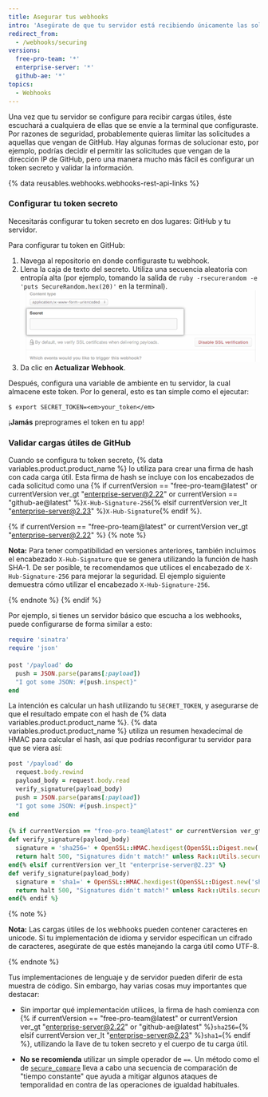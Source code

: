 ```yaml
---
title: Asegurar tus webhooks
intro: 'Asegúrate de que tu servidor está recibiendo únicamente las solicitudes de {% data variables.product.prodname_dotcom %} esperadas por razones de seguridad.'
redirect_from:
  - /webhooks/securing
versions:
  free-pro-team: '*'
  enterprise-server: '*'
  github-ae: '*'
topics:
  - Webhooks
---
```




Una vez que tu servidor se configure para recibir cargas útiles, éste escuchará a cualquiera de ellas que se envíe a la terminal que configuraste. Por razones de seguridad, probablemente quieras limitar las solicitudes a aquellas que vengan de GitHub. Hay algunas formas de solucionar esto, por ejemplo, podrías decidir el permitir las solicitudes que vengan de la dirección IP de GitHub, pero una manera mucho más fácil es configurar un token secreto y validar la información.

{% data reusables.webhooks.webhooks-rest-api-links %}

### Configurar tu token secreto

Necesitarás configurar tu token secreto en dos lugares: GitHub y tu servidor.

Para configurar tu token en GitHub:

1. Navega al repositorio en donde configuraste tu webhook.
2. Llena la caja de texto del secreto. Utiliza una secuencia aleatoria con entropía alta (por ejemplo, tomando la salida de `ruby -rsecurerandom -e 'puts SecureRandom.hex(20)'` en la terminal). ![Campo de webhook y de token secreto](/assets/images/webhook_secret_token.png)
3. Da clic en **Actualizar Webhook**.

Después, configura una variable de ambiente en tu servidor, la cual almacene este token. Por lo general, esto es tan simple como el ejecutar:

```shell
$ export SECRET_TOKEN=<em>your_token</em>
```

¡**Jamás** preprogrames el token en tu app!

### Validar cargas útiles de GitHub

Cuando se configura tu token secreto, {% data variables.product.product_name %} lo utiliza para crear una firma de hash con cada carga útil. Esta firma de hash se incluye con los encabezados de cada solicitud como una {% if currentVersion == "free-pro-team@latest" or currentVersion ver_gt "enterprise-server@2.22" or currentVersion == "github-ae@latest" %}`X-Hub-Signature-256`{% elsif currentVersion ver_lt "enterprise-server@2.23" %}`X-Hub-Signature`{% endif %}.

{% if currentVersion == "free-pro-team@latest" or currentVersion ver_gt "enterprise-server@2.22" %}
{% note %}

**Nota:** Para tener compatibilidad en versiones anteriores, también incluimos el encabezado `X-Hub-Signature` que se genera utilizando la función de hash SHA-1. De ser posible, te recomendamos que utilices el encabezado de `X-Hub-Signature-256` para mejorar la seguridad. El ejemplo siguiente demuestra cómo utilizar el encabezado `X-Hub-Signature-256`.

{% endnote %}
{% endif %}

Por ejemplo, si tienes un servidor básico que escucha a los webhooks, puede configurarse de forma similar a esto:

``` ruby
require 'sinatra'
require 'json'

post '/payload' do
  push = JSON.parse(params[:payload])
  "I got some JSON: #{push.inspect}"
end
```

La intención es calcular un hash utilizando tu `SECRET_TOKEN`, y asegurarse de que el resultado empate con el hash de {% data variables.product.product_name %}. {% data variables.product.product_name %} utiliza un resumen hexadecimal de HMAC para calcular el hash, así que podrías reconfigurar tu servidor para que se viera así:

``` ruby
post '/payload' do
  request.body.rewind
  payload_body = request.body.read
  verify_signature(payload_body)
  push = JSON.parse(params[:payload])
  "I got some JSON: #{push.inspect}"
end

{% if currentVersion == "free-pro-team@latest" or currentVersion ver_gt "enterprise-server@2.22" or currentVersion == "github-ae@latest" %}
def verify_signature(payload_body)
  signature = 'sha256=' + OpenSSL::HMAC.hexdigest(OpenSSL::Digest.new('sha256'), ENV['SECRET_TOKEN'], payload_body)
  return halt 500, "Signatures didn't match!" unless Rack::Utils.secure_compare(signature, request.env['HTTP_X_HUB_SIGNATURE_256'])
end{% elsif currentVersion ver_lt "enterprise-server@2.23" %}
def verify_signature(payload_body)
  signature = 'sha1=' + OpenSSL::HMAC.hexdigest(OpenSSL::Digest.new('sha1'), ENV['SECRET_TOKEN'], payload_body)
  return halt 500, "Signatures didn't match!" unless Rack::Utils.secure_compare(signature, request.env['HTTP_X_HUB_SIGNATURE'])
end{% endif %}
```

{% note %}

**Nota:** Las cargas útiles de los webhooks pueden contener caracteres en unicode. Si tu implementación de idioma y servidor especifican un cifrado de caracteres, asegúrate de que estés manejando la carga útil como UTF-8.

{% endnote %}

Tus implementaciones de lenguaje y de servidor pueden diferir de esta muestra de código. Sin embargo, hay varias cosas muy importantes que destacar:

* Sin importar qué implementación utilices, la firma de hash comienza con {% if currentVersion == "free-pro-team@latest" or currentVersion ver_gt "enterprise-server@2.22" or "github-ae@latest" %}`sha256=`{% elsif currentVersion ver_lt "enterprise-server@2.23" %}`sha1=`{% endif %}, utilizando la llave de tu token secreto y el cuerpo de tu carga útil.

* **No se recomienda** utilizar un simple operador de `==`. Un método como el de [`secure_compare`][secure_compare] lleva a cabo una secuencia de comparación de "tiempo constante" que ayuda a mitigar algunos ataques de temporalidad en contra de las operaciones de igualdad habituales.

[secure_compare]: https://rubydoc.info/github/rack/rack/master/Rack/Utils:secure_compare
